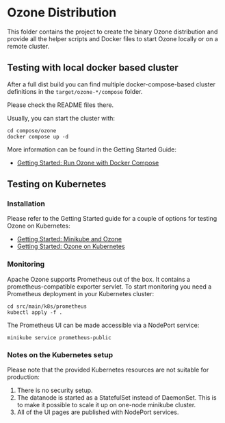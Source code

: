 <!---
  Licensed under the Apache License, Version 2.0 (the "License");
  you may not use this file except in compliance with the License.
  You may obtain a copy of the License at

   http://www.apache.org/licenses/LICENSE-2.0

  Unless required by applicable law or agreed to in writing, software
  distributed under the License is distributed on an "AS IS" BASIS,
  WITHOUT WARRANTIES OR CONDITIONS OF ANY KIND, either express or implied.
  See the License for the specific language governing permissions and
  limitations under the License. See accompanying LICENSE file.
-->

# Ozone Distribution

This folder contains the project to create the binary Ozone distribution and provide all the helper scripts and Docker files to start Ozone locally or on a remote cluster.

## Testing with local docker based cluster

After a full dist build you can find multiple docker-compose-based cluster definitions in the `target/ozone-*/compose` folder.

Please check the README files there.

Usually, you can start the cluster with:

```
cd compose/ozone
docker compose up -d
```

More information can be found in the Getting Started Guide:
* [Getting Started: Run Ozone with Docker Compose](https://ozone.apache.org/docs/current/start/runningviadocker.html)

## Testing on Kubernetes


### Installation

Please refer to the Getting Started guide for a couple of options for testing Ozone on Kubernetes:
* [Getting Started: Minikube and Ozone](https://ozone.apache.org/docs/current/start/minikube.html)
* [Getting Started: Ozone on Kubernetes](https://ozone.apache.org/docs/current/start/kubernetes.html)

### Monitoring

Apache Ozone supports Prometheus out of the box. It contains a prometheus-compatible exporter servlet. To start monitoring you need a Prometheus deployment in your Kubernetes cluster:

```
cd src/main/k8s/prometheus
kubectl apply -f .
```

The Prometheus UI can be made accessible via a NodePort service:

```
minikube service prometheus-public
```

### Notes on the Kubernetes setup

Please note that the provided Kubernetes resources are not suitable for production:

1. There is no security setup.
2. The datanode is started as a StatefulSet instead of DaemonSet.  This is to make it possible to scale it up on one-node minikube cluster.
3. All of the UI pages are published with NodePort services.